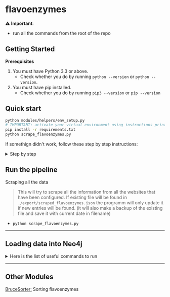 # flavoenzymes

⚠️ __Important__:
- run all the commands from the root of the repo

## Getting Started
**Prerequisites**
1. You must have Python 3.3 or above.
    - Check whether you do by running `python --version` or `python --version`.
1. You must have pip installed.
   - Check whether you do by running `pip3 --version` or `pip --version`

## Quick start
```sh
python modules/helpers/env_setup.py
# IMPORTANT: activate your virtual environment using instructions printed from the command above
pip install -r requirements.txt
python scrape_flavoenzymes.py
```

If somethign didn't work, follow these step by step instructions:
<details><summary>Step by step</summary>

**Virtual environment setup**
1. Create virtual environment.
    - `python modules/helpers/env_setup.py`
1. Activate the virtual environment
    > if you don't, all packages will be installed to your global environment, if you are ok with that, skip this step
    - On MacOS or Linux run:
        - `source flav_env/bin/activate`
    - On Windows run:
        - `flav_env\Scripts\activate.bat`
1. Install dependancies within the environment.
    - `pip install -r requirements.txt`
</details>

## Run the pipeline
Scraping all the data
  > This will try to scrape all the information from all the websites that have been configured. 
If existing file will be found in `./export/scraped_flavoenzymes.json` the programm will only update it if new entries will be found. (it will also make a backup of the existing file and save it with current date in filename) 
  - `python scrape_flavoenzymes.py`



---


## Loading data into Neo4j

<details>
<summary>Here is the list of useful commands to run</summary>

## Importing files

#### Create from URL
```
WITH "https://raw.githubusercontent.com/supervanya/flavoenzymes/master/export/kegg.json" AS url
```

#### Create from local file
```
WITH "kegg.json" AS url
```


#### Create from JSON
if creating from a local file replace link with file name and place file within import folder of Neo4j
```
WITH "https://raw.githubusercontent.com/supervanya/flavoenzymes/master/export/kegg.json" AS url
CALL apoc.load.json(url) YIELD value AS enzymes
UNWIND keys(enzymes) AS enzName
	MERGE (e:Enzyme {name: enzName})
    
    FOREACH (subsName in enzymes[enzName].SUBSTRATE | 
    	MERGE (s:Substrate {name: subsName})
        MERGE (s)<-[:binds]-(e)
    )
    
    FOREACH (prodName in enzymes[enzName].PRODUCT |
    	MERGE (p:Product {name: prodName})
        MERGE (p)<-[:releases]-(e)
    )
```

## Queries

#### Show all nodes (this will limit to 300 or your settings)    
```
MATCH (n) return n
```

#### 25 enzymes with anything they bind 
```
MATCH (n:Enzyme) 
RETURN (n)-[:binds]->()
LIMIT 25
```

#### 25 enzymes with anything they bind and release 
```
MATCH (n)
RETURN ()<-[:releases]-(n)-[:binds]->() 
LIMIT 25
```

#### Specific enzyme with all links
```
MATCH p=(e:Enzyme)-->()
WHERE e.ec="ec:1.2.99.7" 
RETURN p
```

```
MATCH (e:Enzyme)
MATCH path = (e)-[]->(s:Substrate)
RETURN path;
```
</details>   

---

## Other Modules
[BruceSorter:](modules/bruce_sorter/README.md) Sorting flavoenzymes
